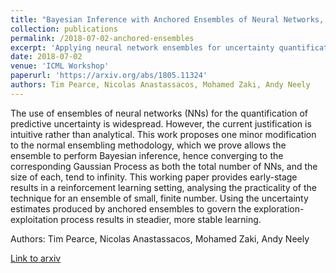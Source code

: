 ```yaml
---
title: "Bayesian Inference with Anchored Ensembles of Neural Networks, and Application to Exploration in Reinforcement Learning"
collection: publications
permalink: /2018-07-02-anchored-ensembles
excerpt: 'Applying neural network ensembles for uncertainty quantification in reinforcement learning.'
date: 2018-07-02
venue: 'ICML Workshop'
paperurl: 'https://arxiv.org/abs/1805.11324'
authors: Tim Pearce, Nicolas Anastassacos, Mohamed Zaki, Andy Neely
---
```


The use of ensembles of neural networks (NNs) for the quantification of predictive uncertainty is widespread. However, the current justification is intuitive rather than analytical. This work proposes one minor modification to the normal ensembling methodology, which we prove allows the ensemble to perform Bayesian inference, hence converging to the corresponding Gaussian Process as both the total number of NNs, and the size of each, tend to infinity. This working paper provides early-stage results in a reinforcement learning setting, analysing the practicality of the technique for an ensemble of small, finite number. Using the uncertainty estimates produced by anchored ensembles to govern the exploration-exploitation process results in steadier, more stable learning.

Authors: Tim Pearce, Nicolas Anastassacos, Mohamed Zaki, Andy Neely

[Link to arxiv](https://arxiv.org/abs/1805.11324)